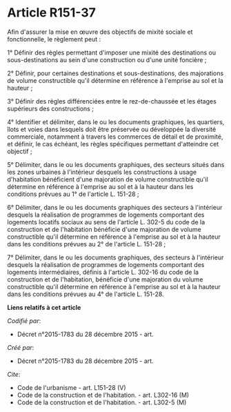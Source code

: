 # Article R151-37

Afin d'assurer la mise en œuvre des objectifs de mixité sociale et fonctionnelle, le règlement peut : 

1° Définir des règles permettant d'imposer une mixité des destinations ou sous-destinations au sein d'une construction ou
d'une unité foncière ; 

2° Définir, pour certaines destinations et sous-destinations, des majorations de volume constructible qu'il détermine en
référence à l'emprise au sol et la hauteur ; 

3° Définir des règles différenciées entre le rez-de-chaussée et les étages supérieurs des constructions ; 

4° Identifier et délimiter, dans le ou les documents graphiques, les quartiers, îlots et voies dans lesquels doit être
préservée ou développée la diversité commerciale, notamment à travers les commerces de détail et de proximité, et définir, le
cas échéant, les règles spécifiques permettant d'atteindre cet objectif ; 

5° Délimiter, dans le ou les documents graphiques, des secteurs situés dans les zones urbaines à l'intérieur desquels les
constructions à usage d'habitation bénéficient d'une majoration de volume constructible qu'il détermine en référence à
l'emprise au sol et à la hauteur dans les conditions prévues au 1° de l'article L. 151-28 ; 

6° Délimiter, dans le ou les documents graphiques des secteurs à l'intérieur desquels la réalisation de programmes de
logements comportant des logements locatifs sociaux au sens de l'article L. 302-5 du code de la construction et de
l'habitation bénéficie d'une majoration de volume constructible qu'il détermine en référence à l'emprise au sol et à la
hauteur dans les conditions prévues au 2° de l'article L. 151-28 ; 

7° Délimiter, dans le ou les documents graphiques, des secteurs à l'intérieur desquels la réalisation de programmes de
logements comportant des logements intermédiaires, définis à l'article L. 302-16 du code de la construction et de
l'habitation, bénéficie d'une majoration du volume constructible qu'il détermine en référence à l'emprise au sol et à la
hauteur dans les conditions prévues au 4° de l'article L. 151-28.

**Liens relatifs à cet article**

_Codifié par_:

  - Décret n°2015-1783 du 28 décembre 2015 - art.

_Créé par_:

  - Décret n°2015-1783 du 28 décembre 2015 - art.

_Cite_:

  - Code de l'urbanisme - art. L151-28 (V)
  - Code de la construction et de l'habitation. - art. L302-16 (M)
  - Code de la construction et de l'habitation. - art. L302-5 (M)
